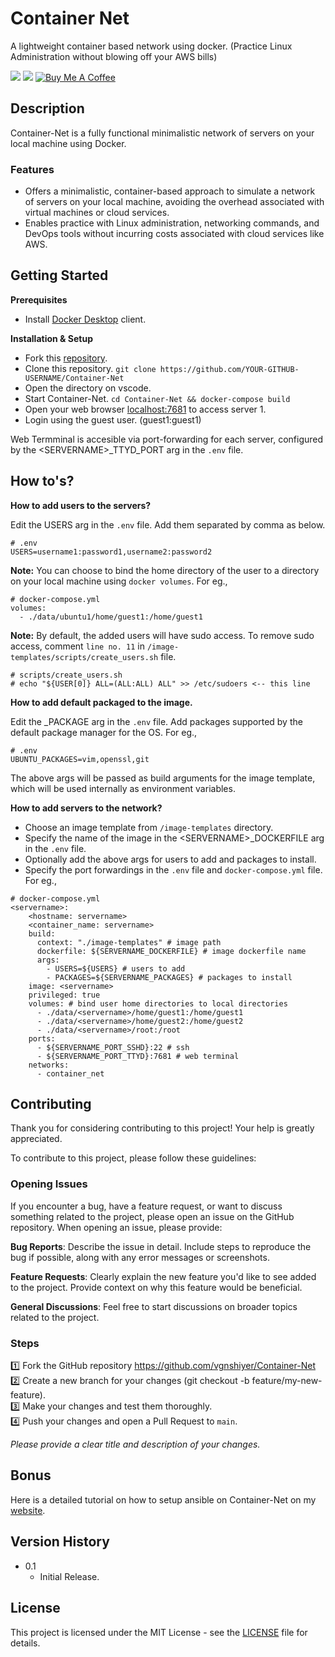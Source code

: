 # Container Net

A lightweight container based network using docker. (Practice Linux Administration without blowing off your AWS bills)

<!-- Badges -->
[![](https://badgen.net/github/license/vgnshiyer/Container-Net)](https://github.com/vgnshiyer/Container-Net/blob/master/LICENSE)
[![](https://img.shields.io/badge/Follow-vgnshiyer-0A66C2?logo=linkedin)](https://www.linkedin.com/comm/mynetwork/discovery-see-all?usecase=PEOPLE_FOLLOWS&followMember=vgnshiyer)
[![Buy Me A Coffee](https://img.shields.io/badge/Buy%20Me%20A%20Coffee-Donate-yellow.svg?logo=buymeacoffee)](https://www.buymeacoffee.com/vgnshiyer)

## Description

Container-Net is a fully functional minimalistic network of servers on your local machine using Docker. 

### Features

- Offers a minimalistic, container-based approach to simulate a network of servers on your local machine, avoiding the overhead associated with virtual machines or cloud services.
- Enables practice with Linux administration, networking commands, and DevOps tools without incurring costs associated with cloud services like AWS.

## Getting Started

**Prerequisites**
    
- Install [Docker Desktop](https://www.docker.com/products/docker-desktop/) client.

**Installation & Setup**

- Fork this [repository](https://github.com/vgnshiyer/Container-Net).
- Clone this repository. `git clone https://github.com/YOUR-GITHUB-USERNAME/Container-Net`
- Open the directory on vscode.
- Start Container-Net. `cd Container-Net && docker-compose build`
- Open your web browser [localhost:7681](localhost:7681) to access server 1.
- Login using the guest user. (guest1:guest1)

Web Termminal is accesible via port-forwarding for each server, configured by the \<SERVERNAME\>_TTYD_PORT arg in the `.env` file.

## How to's?

**How to add users to the servers?**

Edit the USERS arg in the `.env` file. Add them separated by comma as below.
```
# .env
USERS=username1:password1,username2:password2
```

**Note:** You can choose to bind the home directory of the user to a directory on your local machine using `docker volumes`. For eg.,
```
# docker-compose.yml
volumes:
  - ./data/ubuntu1/home/guest1:/home/guest1
```

**Note:** By default, the added users will have sudo access. To remove sudo access, comment `line no. 11` in `/image-templates/scripts/create_users.sh` file.
```
# scripts/create_users.sh
# echo "${USER[0]} ALL=(ALL:ALL) ALL" >> /etc/sudoers <-- this line
```

**How to add default packaged to the image.**

Edit the <OS>_PACKAGE arg in the `.env` file. Add packages supported by the default package manager for the OS. For eg.,
```
# .env
UBUNTU_PACKAGES=vim,openssl,git
```

The above args will be passed as build arguments for the image template, which will be used internally as environment variables.

**How to add servers to the network?**

- Choose an image template from `/image-templates` directory.
- Specify the name of the image in the \<SERVERNAME\>_DOCKERFILE arg in the `.env` file.
- Optionally add the above args for users to add and packages to install.
- Specify the port forwardings in the `.env` file and `docker-compose.yml` file.
For eg., 
```
# docker-compose.yml
<servername>:
    <hostname: servername>
    <container_name: servername>
    build:
      context: "./image-templates" # image path
      dockerfile: ${SERVERNAME_DOCKERFILE} # image dockerfile name
      args:
        - USERS=${USERS} # users to add
        - PACKAGES=${SERVERNAME_PACKAGES} # packages to install
    image: <servername>
    privileged: true
    volumes: # bind user home directories to local directories
      - ./data/<servername>/home/guest1:/home/guest1
      - ./data/<servername>/home/guest2:/home/guest2
      - ./data/<servername>/root:/root
    ports:
      - ${SERVERNAME_PORT_SSHD}:22 # ssh
      - ${SERVERNAME_PORT_TTYD}:7681 # web terminal
    networks:
      - container_net
```

## Contributing

Thank you for considering contributing to this project! Your help is greatly appreciated.

To contribute to this project, please follow these guidelines:

### Opening Issues
If you encounter a bug, have a feature request, or want to discuss something related to the project, please open an issue on the GitHub repository. When opening an issue, please provide:

**Bug Reports**: Describe the issue in detail. Include steps to reproduce the bug if possible, along with any error messages or screenshots.

**Feature Requests**: Clearly explain the new feature you'd like to see added to the project. Provide context on why this feature would be beneficial.

**General Discussions**: Feel free to start discussions on broader topics related to the project.

### Steps

1️⃣ Fork the GitHub repository https://github.com/vgnshiyer/Container-Net \
2️⃣ Create a new branch for your changes (git checkout -b feature/my-new-feature). \
3️⃣ Make your changes and test them thoroughly. \
4️⃣ Push your changes and open a Pull Request to `main`.

*Please provide a clear title and description of your changes.*

## Bonus

Here is a detailed tutorial on how to setup ansible on Container-Net on my [website](https://vgnshiyer.dev/).

## Version History

* 0.1
    * Initial Release.

## License

This project is licensed under the MIT License - see the [LICENSE](https://github.com/vgnshiyer/Container-Net/blob/main/LICENSE) file for details.

